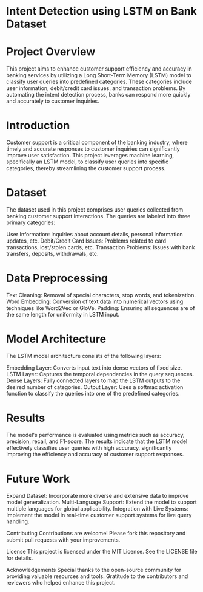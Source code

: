 
# Intent Detection using LSTM on Bank Dataset

# Project Overview
This project aims to enhance customer support efficiency and accuracy in banking services by utilizing a Long Short-Term Memory (LSTM) model to classify user queries into predefined categories. These categories include user information, debit/credit card issues, and transaction problems. By automating the intent detection process, banks can respond more quickly and accurately to customer inquiries.

# Introduction
Customer support is a critical component of the banking industry, where timely and accurate responses to customer inquiries can significantly improve user satisfaction. This project leverages machine learning, specifically an LSTM model, to classify user queries into specific categories, thereby streamlining the customer support process.

# Dataset
The dataset used in this project comprises user queries collected from banking customer support interactions. The queries are labeled into three primary categories:

User Information: Inquiries about account details, personal information updates, etc.
Debit/Credit Card Issues: Problems related to card transactions, lost/stolen cards, etc.
Transaction Problems: Issues with bank transfers, deposits, withdrawals, etc.

# Data Preprocessing
Text Cleaning: Removal of special characters, stop words, and tokenization.
Word Embedding: Conversion of text data into numerical vectors using techniques like Word2Vec or GloVe.
Padding: Ensuring all sequences are of the same length for uniformity in LSTM input.

# Model Architecture
The LSTM model architecture consists of the following layers:

Embedding Layer: Converts input text into dense vectors of fixed size.
LSTM Layer: Captures the temporal dependencies in the query sequences.
Dense Layers: Fully connected layers to map the LSTM outputs to the desired number of categories.
Output Layer: Uses a softmax activation function to classify the queries into one of the predefined categories.

# Results
The model's performance is evaluated using metrics such as accuracy, precision, recall, and F1-score. The results indicate that the LSTM model effectively classifies user queries with high accuracy, significantly improving the efficiency and accuracy of customer support responses.

# Future Work
Expand Dataset: Incorporate more diverse and extensive data to improve model generalization.
Multi-Language Support: Extend the model to support multiple languages for global applicability.
Integration with Live Systems: Implement the model in real-time customer support systems for live query handling.

Contributing
Contributions are welcome! Please fork this repository and submit pull requests with your improvements.

License
This project is licensed under the MIT License. See the LICENSE file for details.

Acknowledgements
Special thanks to the open-source community for providing valuable resources and tools.
Gratitude to the contributors and reviewers who helped enhance this project.
